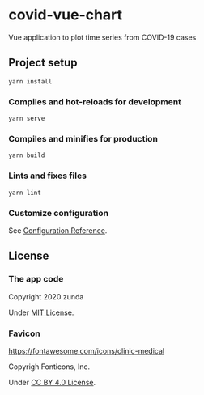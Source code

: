 # covid-vue-chart
Vue application to plot time series from COVID-19 cases

## Project setup
```
yarn install
```

### Compiles and hot-reloads for development
```
yarn serve
```

### Compiles and minifies for production
```
yarn build
```

### Lints and fixes files
```
yarn lint
```

### Customize configuration
See [Configuration Reference](https://cli.vuejs.org/config/).

## License
### The app code
Copyright 2020 zunda <zundan at gmail.com>

Under [MIT License](LICENSE.txt).

### Favicon
https://fontawesome.com/icons/clinic-medical

Copyrigh Fonticons, Inc.

Under [CC BY 4.0 License](https://fontawesome.com/license/free).
